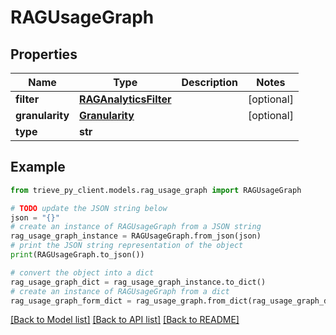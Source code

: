 # RAGUsageGraph


## Properties

Name | Type | Description | Notes
------------ | ------------- | ------------- | -------------
**filter** | [**RAGAnalyticsFilter**](RAGAnalyticsFilter.md) |  | [optional] 
**granularity** | [**Granularity**](Granularity.md) |  | [optional] 
**type** | **str** |  | 

## Example

```python
from trieve_py_client.models.rag_usage_graph import RAGUsageGraph

# TODO update the JSON string below
json = "{}"
# create an instance of RAGUsageGraph from a JSON string
rag_usage_graph_instance = RAGUsageGraph.from_json(json)
# print the JSON string representation of the object
print(RAGUsageGraph.to_json())

# convert the object into a dict
rag_usage_graph_dict = rag_usage_graph_instance.to_dict()
# create an instance of RAGUsageGraph from a dict
rag_usage_graph_form_dict = rag_usage_graph.from_dict(rag_usage_graph_dict)
```
[[Back to Model list]](../README.md#documentation-for-models) [[Back to API list]](../README.md#documentation-for-api-endpoints) [[Back to README]](../README.md)


